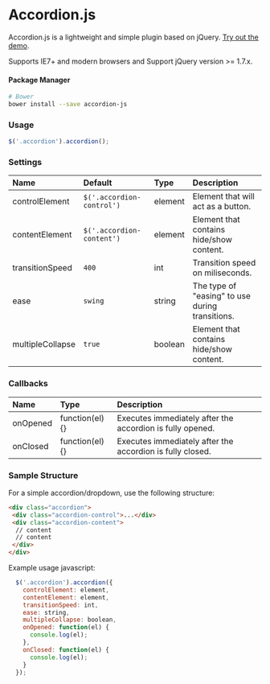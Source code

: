 Accordion.js
================

Accordion.js is a lightweight and simple plugin based on jQuery. [Try out the demo](//joaomosantos.github.io/accordion.js).

Supports IE7+ and modern browsers and Support jQuery version >= 1.7.x.

#### Package Manager

```sh
# Bower
bower install --save accordion-js
```

### Usage

```javascript
$('.accordion').accordion();
```

### Settings

Name             | Default                    | Type    | Description
:----------------|:---------------------------|:--------|:-----------
controlElement   | `$('.accordion-control')`  | element | Element that will act as a button.      
contentElement   | `$('.accordion-content')`  | element | Element that contains hide/show content.
transitionSpeed  | `400`                      | int     | Transition speed on miliseconds.
ease             | `swing`                    | string  | The type of "easing" to use during transitions.
multipleCollapse | `true`                     | boolean | Element that contains hide/show content.

### Callbacks

Name        | Type            | Description
:-----------|:----------------|:-----------
onOpened    | function(el) {} | Executes immediately after the accordion is fully opened.      
onClosed    | function(el) {} | Executes immediately after the accordion is fully closed.

### Sample Structure

For a simple accordion/dropdown, use the following structure:

```html
<div class="accordion">
 <div class="accordion-control">...</div>
 <div class="accordion-content">
  // content
  // content
 </div>
</div>
```
Example usage javascript:

```js
  $('.accordion').accordion({
    controlElement: element,
    contentElement: element,
    transitionSpeed: int, 
    ease: string,
    multipleCollapse: boolean,
    onOpened: function(el) { 
      console.log(el); 
    },
    onClosed: function(el) { 
      console.log(el); 
    }
  });
```